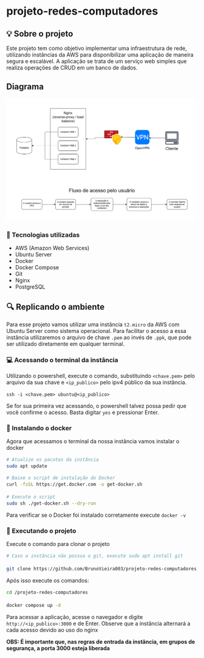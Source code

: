# projeto-redes-computadores

## 💡 Sobre o projeto
Este projeto tem como objetivo implementar uma infraestrutura de rede, utilizando instâncias da AWS para disponibilizar uma aplicação de maneira segura e escalável. A aplicação se trata de um serviço web simples que realiza operações de CRUD em um banco de dados.

## Diagrama
![diagrama](docs/diagrama.png)

### 🧰 Tecnologias utilizadas
- AWS (Amazon Web Services)
- Ubuntu Server
- Docker
- Docker Compose
- Git
- Nginx
- PostgreSQL

## 🔍 Replicando o ambiente
Para esse projeto vamos utilizar uma instância `t2.micro` da AWS com Ubuntu Server como sistema operacional. Para facilitar o acesso a essa instância utilizaremos o arquivo de chave `.pem` ao invés de `.ppk`, que pode ser utilizado diretamente em qualquer terminal.

### 💻 Acessando o terminal da instância
Utilizando o powershell, execute o comando, substituindo `<chave.pem>` pelo arquivo da sua chave e `<ip_publico>` pelo ipv4 público da sua instância.

`ssh -i <chave.pem> ubuntu@<ip_publico>`

Se for sua primeira vez acessando, o powershell talvez possa pedir que você confirme o acesso. Basta digitar `yes` e pressionar Enter.

### 🐳 Instalando o docker
Agora que acessamos o terminal da nossa instância vamos instalar o docker

```bash
# Atualize os pacotes da instância
sudo apt update
```

```bash
# Baixe o script de instalação do Docker
curl -fsSL https://get.docker.com -o get-docker.sh

# Execute o script
sudo sh ./get-docker.sh --dry-run
```

Para verificar se o Docker foi instalado corretamente execute `docker -v`

### 🚀 Executando o projeto
Execute o comando para clonar o projeto
```bash
# Caso a instância não possua o git, execute sudo apt install git

git clone https://github.com/BrunoVieira003/projeto-redes-computadores.git
```

Após isso execute os comandos:
```bash
cd /projeto-redes-computadores

docker compose up -d
```

Para acessar a aplicação, acesse o navegador e digite `http://<ip_publico>:3000` e de Enter. Observe que a instância alternará a cada acesso devido ao uso do nginx

**OBS: É importante que, nas regras de entrada da instância, em grupos de segurança, a porta 3000 esteja liberada**
